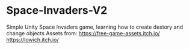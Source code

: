 # Space-Invaders-V2
 Simple Unity Space Invaders game, learning how to create destory and change objects 
	Assets from: https://free-game-assets.itch.io/
		     https://lowich.itch.io/